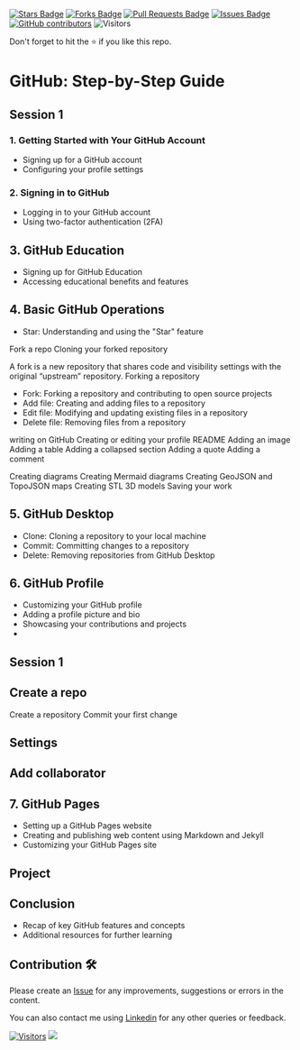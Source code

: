 <a href="https://github.com/drshahizan/learn-github/stargazers"><img src="https://img.shields.io/github/stars/drshahizan/learn-github" alt="Stars Badge"/></a>
<a href="https://github.com/drshahizan/learn-github/network/members"><img src="https://img.shields.io/github/forks/drshahizan/learn-github" alt="Forks Badge"/></a>
<a href="https://github.com/drshahizan/learn-github/pulls"><img src="https://img.shields.io/github/issues-pr/drshahizan/learn-github" alt="Pull Requests Badge"/></a>
<a href="https://github.com/drshahizan/learn-github/issues"><img src="https://img.shields.io/github/issues/drshahizan/learn-github" alt="Issues Badge"/></a>
<a href="https://github.com/drshahizan/learn-github/graphs/contributors"><img alt="GitHub contributors" src="https://img.shields.io/github/contributors/drshahizan/learn-github?color=2b9348"></a>
![Visitors](https://api.visitorbadge.io/api/visitors?path=https%3A%2F%2Fgithub.com%2Fdrshahizan%2Flearn-github&labelColor=%23d9e3f0&countColor=%23697689&style=flat)

Don't forget to hit the :star: if you like this repo.

# GitHub: Step-by-Step Guide

## Session 1
### 1. Getting Started with Your GitHub Account
- Signing up for a GitHub account
- Configuring your profile settings

### 2. Signing in to GitHub
- Logging in to your GitHub account
- Using two-factor authentication (2FA)

## 3. GitHub Education
- Signing up for GitHub Education
- Accessing educational benefits and features

## 4. Basic GitHub Operations
- Star: Understanding and using the "Star" feature

Fork a repo
Cloning your forked repository

A fork is a new repository that shares code and visibility settings with the original “upstream” repository.
Forking a repository

- Fork: Forking a repository and contributing to open source projects
- Add file: Creating and adding files to a repository
- Edit file: Modifying and updating existing files in a repository
- Delete file: Removing files from a repository

writing on GitHub
Creating or editing your profile README
Adding an image
Adding a table
Adding a collapsed section
Adding a quote
Adding a comment

Creating diagrams
Creating Mermaid diagrams
Creating GeoJSON and TopoJSON maps
Creating STL 3D models
Saving your work


## 5. GitHub Desktop
- Clone: Cloning a repository to your local machine
- Commit: Committing changes to a repository
- Delete: Removing repositories from GitHub Desktop

## 6. GitHub Profile
- Customizing your GitHub profile
- Adding a profile picture and bio
- Showcasing your contributions and projects
- 
## Session 1
## Create a repo
Create a repository
Commit your first change

## Settings
## Add collaborator

## 7. GitHub Pages
- Setting up a GitHub Pages website
- Creating and publishing web content using Markdown and Jekyll
- Customizing your GitHub Pages site

## Project

## Conclusion
- Recap of key GitHub features and concepts
- Additional resources for further learning





## Contribution 🛠️
Please create an [Issue](https://github.com/drshahizan/learn-github/issues) for any improvements, suggestions or errors in the content.

You can also contact me using [Linkedin](https://www.linkedin.com/in/drshahizan/) for any other queries or feedback.

[![Visitors](https://api.visitorbadge.io/api/visitors?path=https%3A%2F%2Fgithub.com%2Fdrshahizan&labelColor=%23697689&countColor=%23555555&style=plastic)](https://visitorbadge.io/status?path=https%3A%2F%2Fgithub.com%2Fdrshahizan)
![](https://hit.yhype.me/github/profile?user_id=81284918)


